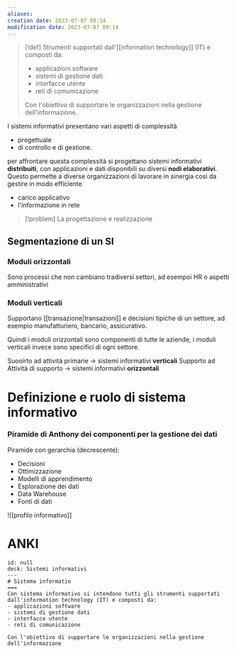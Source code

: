 ```yaml
---
aliases: 
creation date: 2023-07-07 09:14
modification date: 2023-07-07 09:14
---
```


>[!def]
>Strumenti supportati dall'[[information technology]] (IT) e composti da:
>- applicazioni software
>- sistemi di gestione dati
>- interfacce utente
>- reti di comunicazione
>
>Con l'obiettivo di supportare le organizzazioni nella gestione dell'informazione.


I sistemi informativi presentano vari aspetti di complessità 
- progettuale
- di controllo e di gestione.

per affrontare questa complessità si progettano sistemi informativi **distribuiti**, con applicazioni e dati disponibili su diversi **nodi elaborativi**. Questo permette a diverse organizzazioni di lavorare in sinergia così da gestire in modo efficiente
- carico applicativo
- l'informazione in rete

>[!problem]
>La progettazione e realizzazione

## Segmentazione di un SI
### Moduli orizzontali
Sono processi che non cambiano tradiversi settori, ad esempoi HR o aspetti amministrativi

### Moduli verticali
Supportano [[transazione|transazioni]] e decisioni tipiche di un settore, ad esempio manufatturiero, bancario, assicurativo.

Quindi i moduli orizzontali sono componenti di tutte le aziende, i moduli verticali invece sono specifici di ogni settore.

Suooirto ad attività primarie -> sistemi informativi **verticali**
Supporto ad Attività di supporto -> sistemi informativi **orizzontali**

# Definizione e ruolo di sistema informativo


### Piramide di Anthony dei componenti per la gestione dei dati

Piramide con gerarchia (decrescente): 
- Decisioni
- Ottimizzazione
- Modelli di apprendimento
- Esplorazione dei dati
- Data Warehouse
- Fonti  di dati


![[profilo informativo]]

# ANKI

```anki
id: null
deck: Sistemi informativi
---
# Sistema informatio
===
Con sistema informativo si intendono tutti gli strumenti supportati dall'information technology (IT) e composti da:
- applicazioni software
- sistemi di gestione dati
- interfacce utente
- reti di comunicazione

Con l'obiettivo di supportare le organizzazioni nella gestione dell'informazione
```

